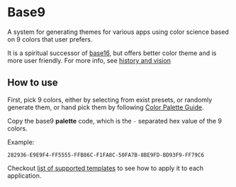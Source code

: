 # Base9

A system for generating themes for various apps using color science based on 9 colors that user prefers.

It is a spiritual successor of [base16](https://github.com/chriskempson/base16), but offers better color theme and is more user friendly. For more info, see
[history and vision](./history_and_vision.md)

## How to use

First, pick 9 colors, either by selecting from exist presets, or randomly generate them, or hand pick them by following [Color Palette Guide](/guide/color_palette).

Copy the base9 **palette** code, which is the `-` separated hex value of the 9 colors.

Example: 

`282936-E9E9F4-FF5555-FFB86C-F1FA8C-50FA7B-8BE9FD-BD93F9-FF79C6`

Checkout [list of supported templates](https://github.com/base9-theme/base9-templates) to see how to apply it to each application.

